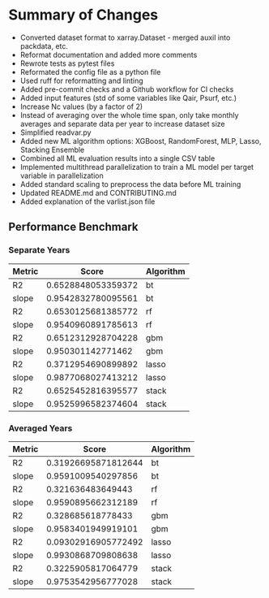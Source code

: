 # Summary of Changes

- Converted dataset format to xarray.Dataset - merged auxil into packdata, etc.
- Reformat documentation and added more comments
- Rewrote tests as pytest files
- Reformated the config file as a python file
- Used ruff for reformatting and linting
- Added pre-commit checks and a Github workflow for CI checks
- Added input features (std of some variables like Qair, Psurf, etc.)
- Increase Nc values (by a factor of 2)
- Instead of averaging over the whole time span, only take monthly averages and separate data per year to increase dataset size
- Simplified readvar.py
- Added new ML algorithm options: XGBoost, RandomForest, MLP, Lasso, Stacking Ensemble
- Combined all ML evaluation results into a single CSV table
- Implemented multithread parallelization to train a ML model per target variable in parallelization
- Added standard scaling to preprocess the data before ML training
- Updated README.md and CONTRIBUTING.md
- Added explanation of the varlist.json file

## Performance Benchmark

### Separate Years
| Metric | Score              | Algorithm |
|--------|--------------------|-----------|
| R2     | 0.6528848053359372 | bt        |
| slope  | 0.9542832780095561 | bt        |
| R2     | 0.6530125681385772 | rf        |
| slope  | 0.9540960891785613 | rf        |
| R2     | 0.6512312928704228 | gbm       |
| slope  | 0.950301142771462  | gbm       |
| R2     | 0.3712954690899892 | lasso     |
| slope  | 0.9877068027413212 | lasso     |
| R2     | 0.6525452816395577 | stack     |
| slope  | 0.9525996582374604 | stack     |

### Averaged Years
| Metric | Score              | Algorithm |
|--------|--------------------|-----------|
| R2     | 0.31926695871812644| bt        |
| slope  | 0.9591009540297856 | bt        |
| R2     | 0.321636483649443  | rf        |
| slope  | 0.9590895662312189 | rf        |
| R2     | 0.328685618778433  | gbm       |
| slope  | 0.9583401949919101 | gbm       |
| R2     | 0.09302916905772492| lasso     |
| slope  | 0.9930868709808638 | lasso     |
| R2     | 0.3225905817064779 | stack     |
| slope  | 0.9753542956777028 | stack     |
